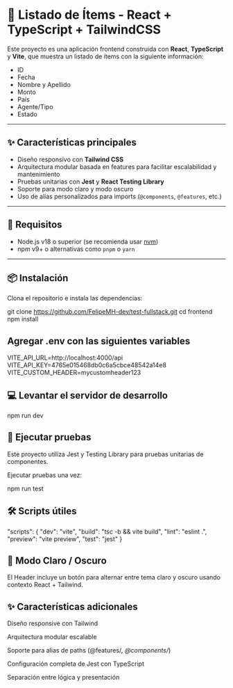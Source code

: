 # 🧾 Listado de Ítems - React + TypeScript + TailwindCSS

Este proyecto es una aplicación frontend construida con **React**, **TypeScript** y **Vite**, que muestra un listado de ítems con la siguiente información:

- ID
- Fecha
- Nombre y Apellido
- Monto
- País
- Agente/Tipo
- Estado

---

## ✨ Características principales

- Diseño responsivo con **Tailwind CSS**
- Arquitectura modular basada en features para facilitar escalabilidad y mantenimiento
- Pruebas unitarias con **Jest** y **React Testing Library**
- Soporte para modo claro y modo oscuro
- Uso de alias personalizados para imports (`@components`, `@features`, etc.)

---

## 🚀 Requisitos

- Node.js v18 o superior (se recomienda usar [nvm](https://github.com/nvm-sh/nvm))
- npm v9+ o alternativas como `pnpm` o `yarn`

---

## 📦 Instalación

Clona el repositorio e instala las dependencias:

git clone https://github.com/FelipeMH-dev/test-fullstack.git
cd frontend
npm install

## Agregar .env con las siguientes variables
VITE_API_URL=http://localhost:4000/api
VITE_API_KEY=4765e015468db0c6a5cbce48542a14e8
VITE_CUSTOM_HEADER=mycustomheader123

## 💻 Levantar el servidor de desarrollo

npm run dev

## 🧪 Ejecutar pruebas

Este proyecto utiliza Jest y Testing Library para pruebas unitarias de componentes.

Ejecutar pruebas una vez:

npm run test

## 🛠 Scripts útiles

"scripts": {
"dev": "vite",
"build": "tsc -b && vite build",
"lint": "eslint .",
"preview": "vite preview",
"test": "jest"
}

## 🌙 Modo Claro / Oscuro

El Header incluye un botón para alternar entre tema claro y oscuro usando contexto React + Tailwind.

## ✨ Características adicionales

Diseño responsive con Tailwind

Arquitectura modular escalable

Soporte para alias de paths (@features/_, @components/_)

Configuración completa de Jest con TypeScript

Separación entre lógica y presentación
